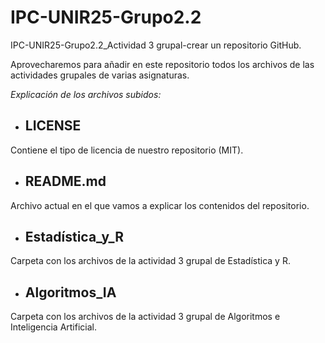 # IPC-UNIR25-Grupo2.2
IPC-UNIR25-Grupo2.2_Actividad 3 grupal-crear un repositorio GitHub. 

Aprovecharemos para añadir en este repositorio todos los archivos de las actividades grupales de varias asignaturas.

*Explicación de los archivos subidos:*

- ## LICENSE
  
Contiene el tipo de licencia de nuestro repositorio (MIT).

- ## README.md
  
Archivo actual en el que vamos a explicar los contenidos del repositorio.

- ## Estadística_y_R
  
Carpeta con los archivos de la actividad 3 grupal de Estadística y R.

- ## Algoritmos_IA
  
Carpeta con los archivos de la actividad 3 grupal de Algoritmos e Inteligencia Artificial. 